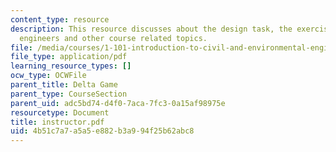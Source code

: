 ```yaml
---
content_type: resource
description: This resource discusses about the design task, the exercise of thermal
  engineers and other course related topics.
file: /media/courses/1-101-introduction-to-civil-and-environmental-engineering-design-i-fall-2006/4b51c7a7a5a5e882b3a994f25b62abc8_instructor.pdf
file_type: application/pdf
learning_resource_types: []
ocw_type: OCWFile
parent_title: Delta Game
parent_type: CourseSection
parent_uid: adc5bd74-d4f0-7aca-7fc3-0a15af98975e
resourcetype: Document
title: instructor.pdf
uid: 4b51c7a7-a5a5-e882-b3a9-94f25b62abc8
---
```

